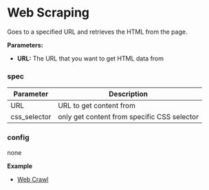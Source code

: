 # Web Scraping

Goes to a specified URL and retrieves the HTML from the page.

**Parameters:**

* **URL:** The URL that you want to get HTML data from

### spec

| Parameter     | Description                                 |
| ------------- | ------------------------------------------- |
| URL           | URL to get content from                     |
| css\_selector | only get content from specific CSS selector |

### config

none

**Example**

* [Web Crawl](https://rebyte.ai/p/21b2295005587a5375d8/callable/35358e328e30adf8a737)
